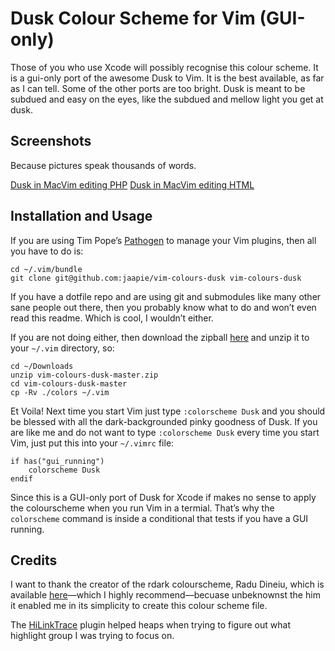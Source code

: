 # Dusk Colour Scheme for Vim (GUI-only)

Those of you who use Xcode will possibly recognise this colour scheme. It is a
gui-only port of the awesome Dusk to Vim. It is the best available, as far as
I can tell. Some of the other ports are too bright. Dusk is meant to be
subdued and easy on the eyes, like the subdued and mellow light you get at
dusk.

## Screenshots

Because pictures speak thousands of words. 

[Dusk in MacVim editing PHP](vim-dusk-1.png)
[Dusk in MacVim editing HTML](vim-dusk-2.png)

## Installation and Usage

If you are using Tim Pope&rsquo;s [Pathogen](https://github.com/tpope/vim-pathogen)
to manage your Vim plugins, then all you have to do is:

	cd ~/.vim/bundle 
	git clone git@github.com:jaapie/vim-colours-dusk vim-colours-dusk

If you have a dotfile repo and are using git and submodules like many other
sane people out there, then you probably know what to do and won&rsquo;t even read
this readme. Which is cool, I wouldn&rsquo;t either.

If you are not doing either, then download the zipball 
[here](https://github.com/jaapie/vim-colours-dusk/archive/master.zip) and
unzip it to your `~/.vim` directory, so:

	cd ~/Downloads
	unzip vim-colours-dusk-master.zip
	cd vim-colours-dusk-master
	cp -Rv ./colors ~/.vim

Et Voila! Next time you start Vim just type `:colorscheme Dusk` and you should
be blessed with all the dark-backgrounded pinky goodness of Dusk. If you are
like me and do not want to type `:colorscheme Dusk` every time you start Vim,
just put this into your `~/.vimrc` file:


	if has("gui_running")
		colorscheme Dusk 
	endif

Since this is a GUI-only port of Dusk for Xcode if makes no sense to apply the
colourscheme when you run Vim in a termial. That&rsquo;s why the `colorscheme`
command is inside a conditional that tests if you have a GUI running.

## Credits

I want to thank the creator of the rdark colourscheme, Radu Dineiu, which is
available [here](http://www.vim.org/scripts/script.php?script_id=1732)&mdash;which 
I highly recommend&mdash;becuase unbeknownst the him it enabled me in its simplicity
to create this colour scheme file.

The [HiLinkTrace](https://github.com/gerw/vim-HiLinkTrace) plugin helped heaps
when trying to figure out what highlight group I was trying to focus on.


